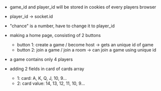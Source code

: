 * game_id and player_id will be stored in cookies of every players browser
* player_id -> socket.id

* "chance" is a number, have to change it to player_id

* making a home page, consisting of 2 buttons
    * button 1: create a game / become host -> gets an unique id of game
    * button 2: join a game / join a room -> can join a game using unique id
* a game contains only 4 players

* adding 2 fields in card of cards array
    * 1: card: A, K, Q, J, 10, 9...
    * 2: card value: 14, 13, 12, 11, 10, 9...

